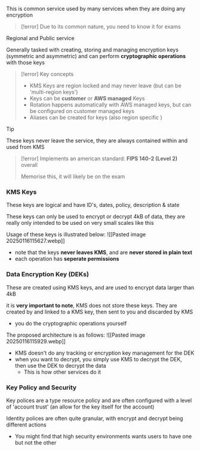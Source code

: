 This is common service used by many services when they are doing any encryption

>[!error] Due to its common nature, you need to know it for exams

Regional and Public service

Generally tasked with creating, storing and managing encryption keys (symmetric and asymmetric) and can perform **cryptographic operations** with those keys

>[!error] Key concepts
>- KMS Keys are region locked and may never leave (but can be 'multi-region keys')
>- Keys can be **customer** or **AWS managed** Keys
>- Rotation happens automatically with AWS managed keys, but can be configured on customer managed keys
>- Aliases can be created for keys (also region specific )

>[!tip] 
>These keys never leave the service, they are always contained within and used from KMS

>[!error] Implements an american standard:
>**FIPS 140-2 (Level 2)** overall
>
>Memorise this, it will likely be on the exam

### KMS Keys 

These keys are logical and have ID's, dates, policy, description & state

These keys can only be used to encrypt or decrypt 4kB of data, they are really only intended to be used on very small scales like this

Usage of these keys is illustrated below:
![[Pasted image 20250116115627.webp]]
- note that the keys **never leaves KMS**, and are **never stored in plain text** 
- each operation has **seperate permissions**

### Data Encryption Key (DEKs)

These are created using KMS keys, and are used to encrypt data larger than 4kB

it is **very important to note**, KMS does not store these keys. They are created by and linked to a KMS key, then sent to you and discarded by KMS
- you do the cryptographic operations yourself

The proposed architecture is as follows:
![[Pasted image 20250116115929.webp]]

- KMS doesn't do any tracking or encryption key management for the DEK
- when you want to decrypt, you simply use KMS to decrypt the DEK, then use the DEK to decrypt the data
	- This is how other services do it


### Key Policy and Security

Key polices are a type resource policy and are often configured with a level of 'account trust' (an allow for the key itself for the account)

Identity polices are often quite granular, with encrypt and decrypt being different actions
- You might find that high security environments wants users to have one but not the other

